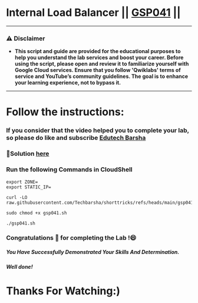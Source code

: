 # Internal Load Balancer || [GSP041](https://www.cloudskillsboost.google/focuses/1910?parent=catalog) ||

---
### ⚠️ Disclaimer
- **This script and guide are provided for  the educational purposes to help you understand the lab services and boost your career. Before using the script, please open and review it to familiarize yourself with Google Cloud services. Ensure that you follow 'Qwiklabs' terms of service and YouTube’s community guidelines. The goal is to enhance your learning experience, not to bypass it.**
---
# Follow the instructions:
### If you consider that the video helped you to complete your lab, so please do like and subscribe [Edutech Barsha](https://www.youtube.com/@edutechbarsha)

### 🔗Solution [here](https://youtu.be/qmEAyQ4pluI)

### Run the following Commands in CloudShell

```
export ZONE=
export STATIC_IP=
```
```
curl -LO raw.githubusercontent.com/Techbarsha/shorttricks/refs/heads/main/gsp041.sh

sudo chmod +x gsp041.sh

./gsp041.sh
```  
### Congratulations 🎉 for completing the Lab !😄

##### *You Have Successfully Demonstrated Your Skills And Determination.*

#### *Well done!*

# Thanks For Watching:)
